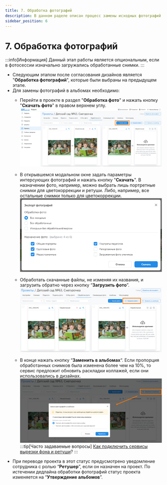 ```yaml
---
title: 7. Обработка фотографий
description: В данном раделе описан процесс замены исходных фотографий на обработанные
sidebar_position: 6
---
```


# 7. Обработка фотографий
:::info[Информация]
Данный этап работы является опциональным, если в фотосессии изначально загружались обработанные снимки.
:::
* Следующим этапом после согласования дизайнов является "__Обработка фотографий__", которые были выбраны на предыдущем этапе.
* Для замены фотографий в альбомах необходимо:
    + Перейти в проекте в раздел "__Обработка фото__" и нажать кнопку "__Скачать фото__" в правом верхнем углу.
   ![](../_media/projects/photo-processing.png)

    + В открывшемся модальном окне задать параметры интерсующих фотографий и нажать кнопку "__Скачать__". В назначении фото, например, можно выбрать лишь портретные снимки для цветокоррекции и ретуши. Либо, например, все остальные снимки только для цветокоррекции.
    ![](../_media/projects/photo-processing-modal.png)
    + Обработать скачанные файлы, не изменяя их названия, и загрузить обратно через кнопку “__Загрузить фото__”.
    ![](../_media/projects/photo-processing-modal-upload.png)
    + В конце нажать кнопку “__Заменить в альбомах__“. Если пропорция обработанных снимков была изменена более чем на 10%, то сервис предложит обновить раскладки коллажей, если они использовались в дизайнах.
    ![](../_media/projects/photo-processing-modal-replace.png)
:::tip[Часто задаваемые вопросы]
[Как подключить сервисы вырезки фона и ретуши](/faq/integrations)?
:::
* При переводе проекта в этот статус предусмотрено уведомление сотрудника с ролью “__Ретушер__”, если он назначен на проект. По истечении дедлайна обработки фотографий статус проекта изменяется на “__Утверждение альбомов__”.